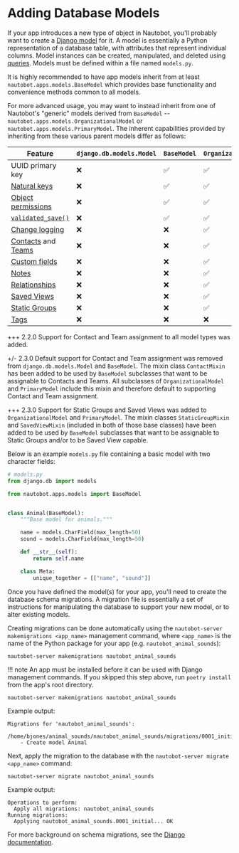 # Adding Database Models

If your app introduces a new type of object in Nautobot, you'll probably want to create a [Django model](https://docs.djangoproject.com/en/stable/topics/db/core-data-model/) for it. A model is essentially a Python representation of a database table, with attributes that represent individual columns. Model instances can be created, manipulated, and deleted using [queries](https://docs.djangoproject.com/en/stable/topics/db/queries/). Models must be defined within a file named `models.py`.

It is highly recommended to have app models inherit from at least `nautobot.apps.models.BaseModel` which provides base functionality and convenience methods common to all models.

For more advanced usage, you may want to instead inherit from one of Nautobot's "generic" models derived from `BaseModel` -- `nautobot.apps.models.OrganizationalModel` or `nautobot.apps.models.PrimaryModel`. The inherent capabilities provided by inheriting from these various parent models differ as follows:

| Feature | `django.db.models.Model` | `BaseModel` | `OrganizationalModel` | `PrimaryModel` |
| ------- | --------------------- | ----------- | --------------------- | -------------- |
| UUID primary key | ❌ | ✅ | ✅ | ✅ |
| [Natural keys](../../../core/natural-keys.md) | ❌ | ✅ | ✅ | ✅ |
| [Object permissions](../../../../user-guide/administration/guides/permissions.md) | ❌ | ✅ | ✅ | ✅ |
| [`validated_save()`](../../../core/best-practices.md#model-validation) | ❌ | ✅ | ✅ | ✅ |
| [Change logging](../../../../user-guide/platform-functionality/change-logging.md) | ❌ | ❌ | ✅ | ✅ |
| [Contacts](../../../../user-guide/core-data-model/extras/contact.md) and [Teams](../../../../user-guide/core-data-model/extras/team.md) | ❌ | ❌ | ✅ | ✅ |
| [Custom fields](../../../../user-guide/platform-functionality/customfield.md) | ❌ | ❌ | ✅ | ✅ |
| [Notes](../../../../user-guide/platform-functionality/note.md) | ❌ | ❌ | ✅ | ✅ |
| [Relationships](../../../../user-guide/platform-functionality/relationship.md) | ❌ | ❌ | ✅ | ✅ |
| [Saved Views](../../../../user-guide/platform-functionality/savedview.md) | ❌ | ❌ | ✅ | ✅ |
| [Static Groups](../../../../user-guide/platform-functionality/staticgroup.md) | ❌ | ❌ | ✅ | ✅ |
| [Tags](../../../../user-guide/platform-functionality/tag.md) | ❌ | ❌ | ❌ | ✅ |

+++ 2.2.0
    Support for Contact and Team assignment to all model types was added.

+/- 2.3.0
    Default support for Contact and Team assignment was removed from `django.db.models.Model` and `BaseModel`. The mixin class `ContactMixin` has been added to be used by `BaseModel` subclasses that want to be assignable to Contacts and Teams. All subclasses of `OrganizationalModel` and `PrimaryModel` include this mixin and therefore default to supporting Contact and Team assignment.

+++ 2.3.0
    Support for Static Groups and Saved Views was added to `OrganizationalModel` and `PrimaryModel`. The mixin classes `StaticGroupMixin` and `SavedViewMixin` (included in both of those base classes) have been added to be used by `BaseModel` subclasses that want to be assignable to Static Groups and/or to be Saved View capable.

Below is an example `models.py` file containing a basic model with two character fields:

```python
# models.py
from django.db import models

from nautobot.apps.models import BaseModel


class Animal(BaseModel):
    """Base model for animals."""

    name = models.CharField(max_length=50)
    sound = models.CharField(max_length=50)

    def __str__(self):
        return self.name

    class Meta:
        unique_together = [["name", "sound"]]
```

Once you have defined the model(s) for your app, you'll need to create the database schema migrations. A migration file is essentially a set of instructions for manipulating the database to support your new model, or to alter existing models.

Creating migrations can be done automatically using the `nautobot-server makemigrations <app_name>` management command, where `<app_name>` is the name of the Python package for your app (e.g. `nautobot_animal_sounds`):

```no-highlight
nautobot-server makemigrations nautobot_animal_sounds
```

!!! note
    An app must be installed before it can be used with Django management commands. If you skipped this step above, run `poetry install` from the app's root directory.

```no-highlight
nautobot-server makemigrations nautobot_animal_sounds
```

Example output:

```no-highlight
Migrations for 'nautobot_animal_sounds':
  /home/bjones/animal_sounds/nautobot_animal_sounds/migrations/0001_initial.py
    - Create model Animal
```

Next, apply the migration to the database with the `nautobot-server migrate <app_name>` command:

```no-highlight
nautobot-server migrate nautobot_animal_sounds
```

Example output:

```no-highlight
Operations to perform:
  Apply all migrations: nautobot_animal_sounds
Running migrations:
  Applying nautobot_animal_sounds.0001_initial... OK
```

For more background on schema migrations, see the [Django documentation](https://docs.djangoproject.com/en/stable/topics/migrations/).
